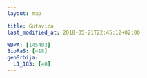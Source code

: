 ```yaml
---
layout: map

title: Gutavica
last_modified_at: 2018-05-21T22:45:12+02:00

WDPA: [145403]
BioRaS: [418]
geoSrbija:
  L1_183: [40]
---
```


